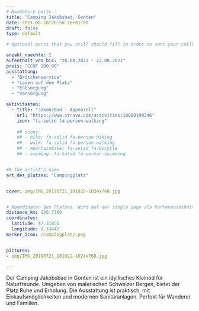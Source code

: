 ```yaml
---
# Mandatory parts :
title: "Camping Jakobsbad, Gonten"
date: 2021-08-20T20:58:16+01:00
draft: false
type: default

# Optional parts that you still should fill in order to sort your collection

anzahl_naechte: 2
aufenthalt_von_bis: "20.08.2021 - 22.08.2021"
preis: "CCHF 100.00"
ausstattung:
  - "Brötchenservice"
  - "Laden auf dem Platz"
  - "Entsorgung"
  - "Versorgung"

aktivitaeten:
  - title: "Jakobsbad - Appenzell"
    url: "https://www.strava.com/activities/10000199346"
    icon: "fa-solid fa-person-walking"
    
    ## icons:
    ## - hike: fa-solid fa-person-hiking
    ## - walk: fa-solid fa-person-walking
    ## - mountainbike: fa-solid fa-bicycle
    ## - swiming: fa-solid fa-person-swimming


## The artist's name
art_des_platzes: "Campingplatz"


cover: img/IMG_20190721_101022-1024x768.jpg


# Koordinaten des Platzes. Wird auf der single page als Kartenausschnitt angezeigt
distance_km: 136.7366
coordinates:
  latitude: 47.31856
  longitude: 9.33442
marker_icon: /campingplatz.png


pictures: 
- img/IMG_20190721_101022-1024x768.jpg

---
```

Der Camping Jakobsbad in Gonten ist ein idyllisches Kleinod für Naturfreunde. Umgeben von malerischen Schweizer Bergen, bietet der Platz Ruhe und Erholung. Die Ausstattung ist praktisch, mit Einkaufsmöglichkeiten und modernen Sanitäranlagen. Perfekt für Wanderer und Familien.